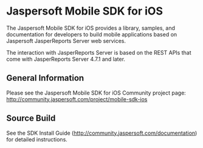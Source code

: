 Jaspersoft Mobile SDK for iOS
=============================

The Jaspersoft Mobile SDK for iOS provides a library, samples, and documentation for developers to build mobile applications based on Jaspersoft JasperReports Server web services.

The interaction with JasperReports Server is based on the REST APIs that come with JasperReports Server 4.7.1 and later.


General Information
--------------------

Please see the Jaspersoft Mobile SDK for iOS Community project page:
http://community.jaspersoft.com/project/mobile-sdk-ios

Source Build
--------------------

See the SDK Install Guide (http://community.jaspersoft.com/documentation) for detailed instructions.
